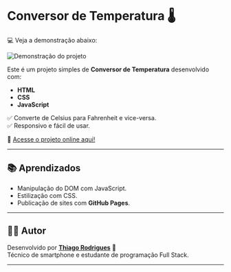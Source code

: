 # Conversor de Temperatura 🌡️

💻 Veja a demonstração abaixo:

![Demonstração do projeto](demo.gif)

Este é um projeto simples de **Conversor de Temperatura** desenvolvido com:

- **HTML**
- **CSS**
- **JavaScript**

✅ Converte de Celsius para Fahrenheit e vice-versa.  
✅ Responsivo e fácil de usar.

🔗 [Acesse o projeto online aqui!](https://thiagogc777.github.io/conversor-temperatura/)

---

## 📚 Aprendizados

- Manipulação do DOM com JavaScript.
- Estilização com CSS.
- Publicação de sites com **GitHub Pages**.

---

## 🧑‍💻 Autor

Desenvolvido por [**Thiago Rodrigues**](https://github.com/thiagogc777) 🚀  
Técnico de smartphone e estudante de programação Full Stack.  

---